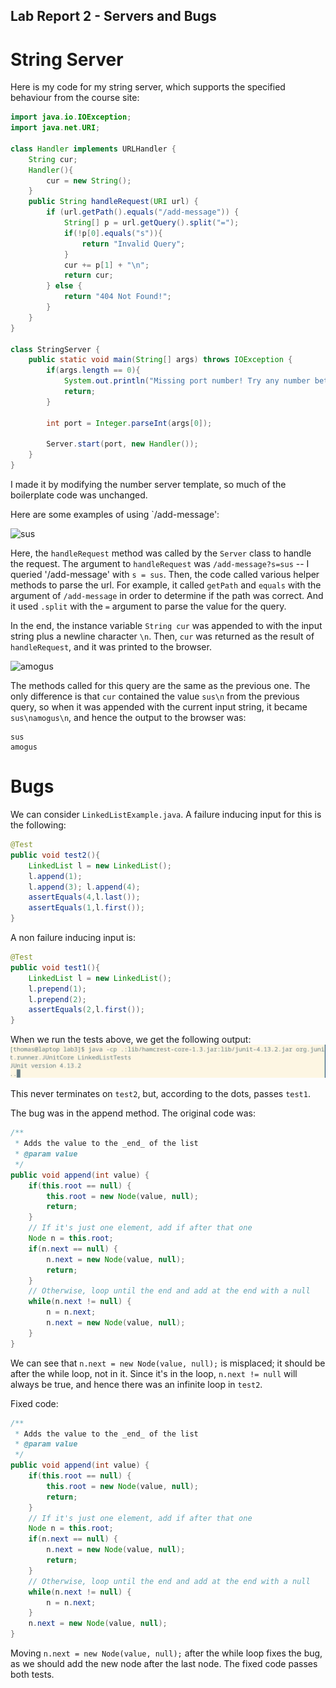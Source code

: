 ## Lab Report 2 - Servers and Bugs

# String Server

Here is my code for my string server, which supports the specified behaviour from the course site:
```java
import java.io.IOException;
import java.net.URI;

class Handler implements URLHandler {
    String cur;
    Handler(){
        cur = new String();
    }
    public String handleRequest(URI url) {
        if (url.getPath().equals("/add-message")) {
            String[] p = url.getQuery().split("=");  
            if(!p[0].equals("s")){
                return "Invalid Query";
            }
            cur += p[1] + "\n"; 
            return cur;
        } else {
            return "404 Not Found!";
        }
    }
}

class StringServer {
    public static void main(String[] args) throws IOException {
        if(args.length == 0){
            System.out.println("Missing port number! Try any number between 1024 to 49151");
            return;
        }

        int port = Integer.parseInt(args[0]);

        Server.start(port, new Handler());
    }
}
```
I made it by modifying the number server template, so much of the boilerplate code was unchanged. 

Here are some examples of using `/add-message': 

![sus](https://s.fft.ac/L42sgK/direct)

Here, the `handleRequest` method was called by the `Server` class to handle the request. The argument to `handleRequest` was `/add-message?s=sus` -- I queried '/add-message' with `s = sus`. Then, the code called various helper methods to parse the url. For example, it called `getPath` and `equals` with the argument of `/add-message` in order to determine if the path was correct. And it used `.split` with the `=` argument to parse the value for the query. 

In the end, the instance variable `String cur` was appended to with the input string plus a newline character `\n`. Then, `cur` was returned as the result of `handleRequest`, and it was printed to the browser. 

![amogus](https://s.fft.ac/lLvEXk/direct)

The methods called for this query are the same as the previous one. The only difference is that `cur` contained the value `sus\n` from the previous query, so when it was appended with the current input string, it became `sus\namogus\n`, and hence the output to the browser was: 

```
sus
amogus
```

# Bugs

We can consider `LinkedListExample.java`. A failure inducing input for this is the following:

```java
@Test
public void test2(){
    LinkedList l = new LinkedList();
    l.append(1);
    l.append(3); l.append(4);
    assertEquals(4,l.last());
    assertEquals(1,l.first());
}
```

A non failure inducing input is:

```java
@Test
public void test1(){
    LinkedList l = new LinkedList();
    l.prepend(1);
    l.prepend(2);
    assertEquals(2,l.first());
}
```

When we run the tests above, we get the following output: 
![running](image.png)

This never terminates on `test2`, but, according to the dots, passes `test1`. 

The bug was in the append method. The original code was:

```java
/**
 * Adds the value to the _end_ of the list
 * @param value
 */
public void append(int value) {
    if(this.root == null) {
        this.root = new Node(value, null);
        return;
    }
    // If it's just one element, add if after that one
    Node n = this.root;
    if(n.next == null) {
        n.next = new Node(value, null);
        return;
    }
    // Otherwise, loop until the end and add at the end with a null
    while(n.next != null) {
        n = n.next;
        n.next = new Node(value, null);
    }
}
```    
We can see that `n.next = new Node(value, null);` is misplaced; it should be after the while loop, not in it. Since it's in the loop, `n.next != null` will always be true, and hence there was an infinite loop in `test2`.

Fixed code: 

```java
/**
 * Adds the value to the _end_ of the list
 * @param value
 */
public void append(int value) {
    if(this.root == null) {
        this.root = new Node(value, null);
        return;
    }
    // If it's just one element, add if after that one
    Node n = this.root;
    if(n.next == null) {
        n.next = new Node(value, null);
        return;
    }
    // Otherwise, loop until the end and add at the end with a null
    while(n.next != null) {
        n = n.next;
    }
    n.next = new Node(value, null);
}
```    
Moving `n.next = new Node(value, null);` after the while loop fixes the bug, as we should add the new node after the last node. The fixed code passes both tests. 





